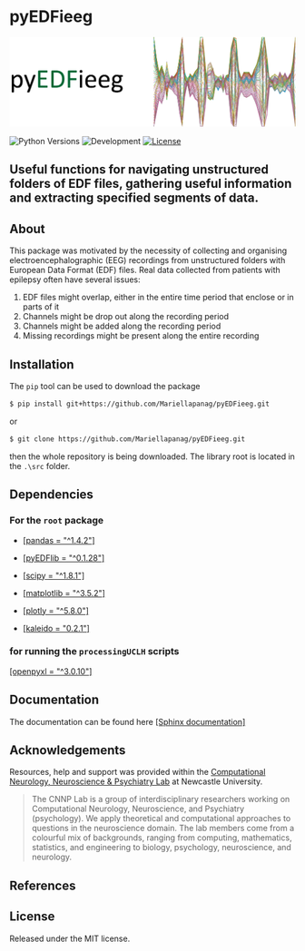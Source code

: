 # pyEDFieeg

![Image](https://github.com/Mariellapanag/pyEDFieeg/blob/main/GitpageImages/frontimage.png)

![Python Versions](https://img.shields.io/badge/python-^3.8<3.11-blue)
![Development](https://img.shields.io/badge/development-active-green.svg)
[![License](https://img.shields.io/github/license/mariellaPanag/pyEDFieeg.svg)](https://github.com/Mariellapanag/pyEDFieeg/blob/main/LICENSE)

##  Useful functions for navigating unstructured folders of EDF files, gathering useful information and extracting specified segments of data.

## About

This package was motivated by the necessity of collecting and organising electroencephalographic (EEG) recordings from unstructured folders with European Data Format (EDF) files.
Real data collected from patients with epilepsy often have several issues:
1. EDF files might overlap, either in the entire time period that enclose or in parts of it
2. Channels might be drop out along the recording period
3. Channels might be added along the recording period
4. Missing recordings might be present along the entire recording

## Installation

The ```pip``` tool can be used to download the package

```bash
$ pip install git+https://github.com/Mariellapanag/pyEDFieeg.git
```
or

```bash
$ git clone https://github.com/Mariellapanag/pyEDFieeg.git
```
then the whole repository is being downloaded. The library root is located in the ```.\src``` folder.

## Dependencies

### For the ```root``` package

* [[pandas = "^1.4.2"]](https://pandas.pydata.org/)

* [[pyEDFlib = "^0.1.28"]](https://pypi.org/project/pyEDFlib/)

* [[scipy = "^1.8.1"]](http://scipy.org)

* [[matplotlib = "^3.5.2"]](https://matplotlib.org)

* [[plotly = "^5.8.0"]](https://plotly.com/python/)

* [[kaleido = "0.2.1"]](https://pypi.org/project/kaleido/)

### for running the ```processingUCLH``` scripts

[[openpyxl = "^3.0.10"]](https://openpyxl.readthedocs.io/en/stable/)

## Documentation

The documentation can be found here [[Sphinx documentation]](https://mariellapanag.github.io/pyEDFieeg/)


## Acknowledgements

Resources, help and support was provided within the [Computational Neurology, Neuroscience & Psychiatry Lab](https://sites.google.com/view/cnnp-lab/home) at Newcastle University.
> The CNNP Lab is a group of interdisciplinary researchers working on Computational Neurology, Neuroscience, and Psychiatry (psychology). 
> We apply theoretical and computational approaches to questions in the neuroscience domain. The lab members come from a colourful mix of backgrounds, ranging from computing, 
>mathematics, statistics, and engineering to biology, psychology, neuroscience, and neurology.


## References

## License

Released under the MIT license.



